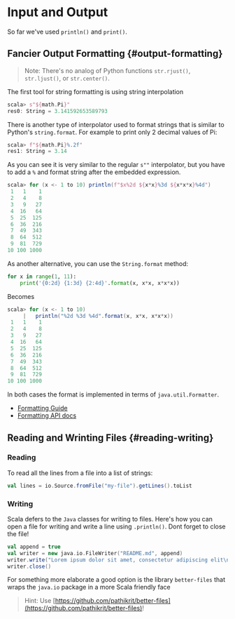 # Input and Output

So far we've used `println()` and `print()`.

## Fancier Output Formatting {#output-formatting}
> Note: There's no analog of Python functions `str.rjust()`, `str.ljust()`, or `str.center()`.


The first tool for string formatting is using string interpolation

```scala
scala> s"${math.Pi}"
res0: String = 3.141592653589793
```

There is another type of interpolator used to format strings that is similar to Python's `string.format`. For example to print only 2 decimal values of Pi:

```scala
scala> f"${math.Pi}%.2f"
res1: String = 3.14
```

As you can see it is very similar to the regular `s""` interpolator, but you have to add a `%` and format string after the embedded expression.

```scala
scala> for (x <- 1 to 10) println(f"$x%2d ${x*x}%3d ${x*x*x}%4d")
 1   1    1
 2   4    8
 3   9   27
 4  16   64
 5  25  125
 6  36  216
 7  49  343
 8  64  512
 9  81  729
10 100 1000
```

As another alternative, you can use the `String.format` method:

```python
for x in range(1, 11):
    print('{0:2d} {1:3d} {2:4d}'.format(x, x*x, x*x*x))
```
Becomes

```scala
scala> for (x <- 1 to 10) 
     |   println("%2d %3d %4d".format(x, x*x, x*x*x))
 1   1    1
 2   4    8
 3   9   27
 4  16   64
 5  25  125
 6  36  216
 7  49  343
 8  64  512
 9  81  729
10 100 1000
```


In both cases the format is implemented in terms of `java.util.Formatter`.

* [Formatting Guide](https://docs.oracle.com/javase/tutorial/essential/io/formatting.html)
* [Formatting API docs](https://docs.oracle.com/javase/8/docs/api/java/util/Formatter.html)


## Reading and Wrinting Files {#reading-writing}

### Reading 

To read all the lines from a file into a list of strings:

```scala
val lines = io.Source.fromFile("my-file").getLines().toList
```

### Writing

Scala defers to the `Java` classes for writing to files. Here's how you can open a file for writing and write a line using `.println()`. Dont forget to close the file!


```scala
val append = true
val writer = new java.io.FileWriter("README.md", append)
writer.write("Lorem ipsum dolor sit amet, consectetur adipiscing elit\n")
writer.close()
```

For something more elaborate a good option is the library `better-files` that wraps the `java.io` package in a more Scala friendly face

> Hint: Use [https://github.com/pathikrit/better-files](https://github.com/pathikrit/better-files)!


